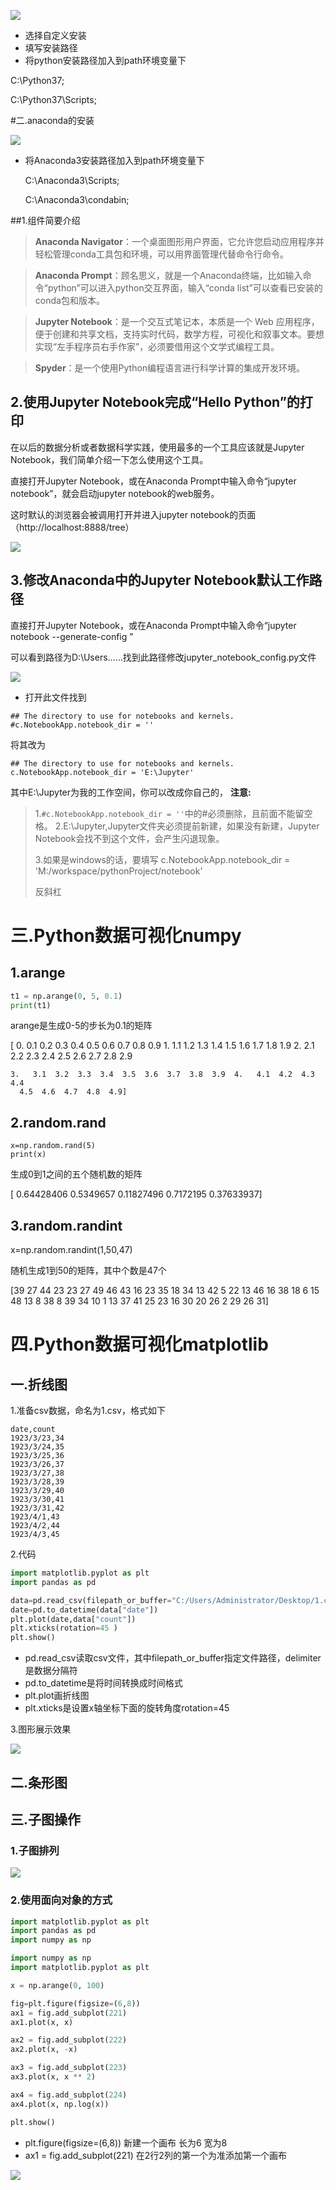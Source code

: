 ![](https://gitee.com/chenjinhua_939598604/resources/raw/master/static/20190904180559.png)

- 选择自定义安装 
- 填写安装路径
- 将python安装路径加入到path环境变量下

C:\Python37;

C:\Python37\Scripts;

#二.anaconda的安装

![](https://gitee.com/chenjinhua_939598604/resources/raw/master/static/20190904180645.png)

- 将Anaconda3安装路径加入到path环境变量下

   C:\Anaconda3\Scripts;

   C:\Anaconda3\condabin;



##1.组件简要介绍

> **Anaconda Navigator**：一个桌面图形用户界面，它允许您启动应用程序并轻松管理conda工具包和环境，可以用界面管理代替命令行命令。

> **Anaconda Prompt**：顾名思义，就是一个Anaconda终端，比如输入命令“python”可以进入python交互界面，输入“conda list”可以查看已安装的conda包和版本。

> **Jupyter Notebook**：是一个交互式笔记本，本质是一个 Web 应用程序，便于创建和共享文档，支持实时代码，数学方程，可视化和叙事文本。要想实现“左手程序员右手作家”，必须要借用这个文学式编程工具。

> **Spyder**：是一个使用Python编程语言进行科学计算的集成开发环境。



 ## 2.使用Jupyter Notebook完成“Hello Python”的打印

在以后的数据分析或者数据科学实践，使用最多的一个工具应该就是Jupyter Notebook，我们简单介绍一下怎么使用这个工具。

直接打开Jupyter Notebook，或在Anaconda Prompt中输入命令“jupyter notebook”，就会启动jupyter notebook的web服务。

 这时默认的浏览器会被调用打开并进入jupyter notebook的页面（http://localhost:8888/tree） 

![](https://gitee.com/chenjinhua_939598604/resources/raw/master/static/20190904180726.png)



## 3.修改Anaconda中的Jupyter Notebook默认工作路径

直接打开Jupyter Notebook，或在Anaconda Prompt中输入命令“jupyter notebook --generate-config ”

可以看到路径为D:\Users……找到此路径修改jupyter_notebook_config.py文件   

![](https://gitee.com/chenjinhua_939598604/resources/raw/master/static/20190904180802.png)

- 打开此文件找到

```shell
## The directory to use for notebooks and kernels. #c.NotebookApp.notebook_dir = ''
```

将其改为 

````shell
## The directory to use for notebooks and kernels. c.NotebookApp.notebook_dir = 'E:\Jupyter'
````

其中E:\Jupyter为我的工作空间，你可以改成你自己的， 
**注意:**

> 1.`#c.NotebookApp.notebook_dir = ''`中的#必须删除，且前面不能留空格。 
> 2.E:\Jupyter,Jupyter文件夹必须提前新建，如果没有新建，Jupyter Notebook会找不到这个文件，会产生闪退现象。
>
> 3.如果是windows的话，要填写 c.NotebookApp.notebook_dir = 'M:/workspace/pythonProject/notebook'
>
> 反斜杠

#  三.Python数据可视化numpy

##  1.arange

```python
t1 = np.arange(0, 5, 0.1)
print(t1)
```

arange是生成0-5的步长为0.1的矩阵

[ 0.   0.1  0.2  0.3  0.4  0.5  0.6  0.7  0.8  0.9  1.   1.1  1.2  1.3  1.4
  1.5  1.6  1.7  1.8  1.9  2.   2.1  2.2  2.3  2.4  2.5  2.6  2.7  2.8  2.9

```
3.   3.1  3.2  3.3  3.4  3.5  3.6  3.7  3.8  3.9  4.   4.1  4.2  4.3  4.4
  4.5  4.6  4.7  4.8  4.9]
```

##  2.random.rand

```
x=np.random.rand(5)
print(x)
```

生成0到1之间的五个随机数的矩阵

[ 0.64428406  0.5349657   0.11827496  0.7172195   0.37633937]

##  3.random.randint

x=np.random.randint(1,50,47)

随机生成1到50的矩阵，其中个数是47个

[39 27 44 23 23 27 49 46 43 16 23 35 18 34 13 42  5 22 13 46 16 38 18  6 15
 48 13  8 38  8 39 34 10  1 13 37 41 25 23 16 30 20 26  2 29 26 31]













#  四.Python数据可视化matplotlib

##  一.折线图

1.准备csv数据，命名为1.csv，格式如下

```csv
date,count
1923/3/23,34
1923/3/24,35
1923/3/25,36
1923/3/26,37
1923/3/27,38
1923/3/28,39
1923/3/29,40
1923/3/30,41
1923/3/31,42
1923/4/1,43
1923/4/2,44
1923/4/3,45
```

2.代码

```python
import matplotlib.pyplot as plt
import pandas as pd

data=pd.read_csv(filepath_or_buffer="C:/Users/Administrator/Desktop/1.csv",delimiter=",")
date=pd.to_datetime(data["date"])
plt.plot(date,data["count"])
plt.xticks(rotation=45 )
plt.show()
```

- pd.read_csv读取csv文件，其中filepath_or_buffer指定文件路径，delimiter是数据分隔符
- pd.to_datetime是将时间转换成时间格式
- plt.plot画折线图
- plt.xticks是设置x轴坐标下面的旋转角度rotation=45

3.图形展示效果

![](https://gitee.com/chenjinhua_939598604/resources/raw/master/static/20190904180837.png)

##  二.条形图





## 三.子图操作

### 1.子图排列

![](https://gitee.com/chenjinhua_939598604/resources/raw/master/static/20190904180856.png)

### 2.使用面向对象的方式

```python
import matplotlib.pyplot as plt
import pandas as pd
import numpy as np

import numpy as np
import matplotlib.pyplot as plt

x = np.arange(0, 100)

fig=plt.figure(figsize=(6,8))
ax1 = fig.add_subplot(221)
ax1.plot(x, x)

ax2 = fig.add_subplot(222)
ax2.plot(x, -x)

ax3 = fig.add_subplot(223)
ax3.plot(x, x ** 2)

ax4 = fig.add_subplot(224)
ax4.plot(x, np.log(x))

plt.show()
```

- plt.figure(figsize=(6,8)) 新建一个画布 长为6 宽为8
- ax1 = fig.add_subplot(221)  在2行2列的第一个为准添加第一个画布

![](https://gitee.com/chenjinhua_939598604/resources/raw/master/static/20190904180912.png)